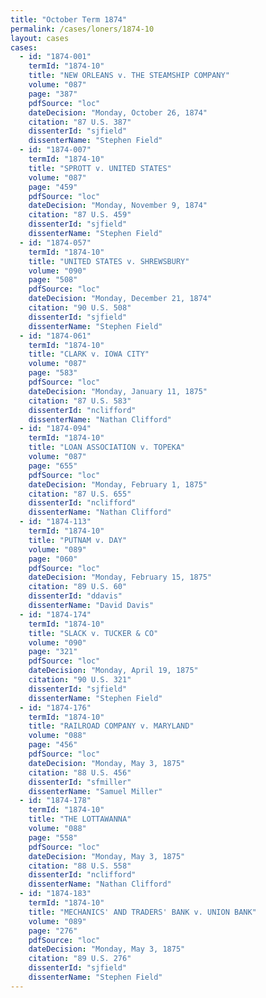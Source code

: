 ```yaml
---
title: "October Term 1874"
permalink: /cases/loners/1874-10
layout: cases
cases:
  - id: "1874-001"
    termId: "1874-10"
    title: "NEW ORLEANS v. THE STEAMSHIP COMPANY"
    volume: "087"
    page: "387"
    pdfSource: "loc"
    dateDecision: "Monday, October 26, 1874"
    citation: "87 U.S. 387"
    dissenterId: "sjfield"
    dissenterName: "Stephen Field"
  - id: "1874-007"
    termId: "1874-10"
    title: "SPROTT v. UNITED STATES"
    volume: "087"
    page: "459"
    pdfSource: "loc"
    dateDecision: "Monday, November 9, 1874"
    citation: "87 U.S. 459"
    dissenterId: "sjfield"
    dissenterName: "Stephen Field"
  - id: "1874-057"
    termId: "1874-10"
    title: "UNITED STATES v. SHREWSBURY"
    volume: "090"
    page: "508"
    pdfSource: "loc"
    dateDecision: "Monday, December 21, 1874"
    citation: "90 U.S. 508"
    dissenterId: "sjfield"
    dissenterName: "Stephen Field"
  - id: "1874-061"
    termId: "1874-10"
    title: "CLARK v. IOWA CITY"
    volume: "087"
    page: "583"
    pdfSource: "loc"
    dateDecision: "Monday, January 11, 1875"
    citation: "87 U.S. 583"
    dissenterId: "nclifford"
    dissenterName: "Nathan Clifford"
  - id: "1874-094"
    termId: "1874-10"
    title: "LOAN ASSOCIATION v. TOPEKA"
    volume: "087"
    page: "655"
    pdfSource: "loc"
    dateDecision: "Monday, February 1, 1875"
    citation: "87 U.S. 655"
    dissenterId: "nclifford"
    dissenterName: "Nathan Clifford"
  - id: "1874-113"
    termId: "1874-10"
    title: "PUTNAM v. DAY"
    volume: "089"
    page: "060"
    pdfSource: "loc"
    dateDecision: "Monday, February 15, 1875"
    citation: "89 U.S. 60"
    dissenterId: "ddavis"
    dissenterName: "David Davis"
  - id: "1874-174"
    termId: "1874-10"
    title: "SLACK v. TUCKER & CO"
    volume: "090"
    page: "321"
    pdfSource: "loc"
    dateDecision: "Monday, April 19, 1875"
    citation: "90 U.S. 321"
    dissenterId: "sjfield"
    dissenterName: "Stephen Field"
  - id: "1874-176"
    termId: "1874-10"
    title: "RAILROAD COMPANY v. MARYLAND"
    volume: "088"
    page: "456"
    pdfSource: "loc"
    dateDecision: "Monday, May 3, 1875"
    citation: "88 U.S. 456"
    dissenterId: "sfmiller"
    dissenterName: "Samuel Miller"
  - id: "1874-178"
    termId: "1874-10"
    title: "THE LOTTAWANNA"
    volume: "088"
    page: "558"
    pdfSource: "loc"
    dateDecision: "Monday, May 3, 1875"
    citation: "88 U.S. 558"
    dissenterId: "nclifford"
    dissenterName: "Nathan Clifford"
  - id: "1874-183"
    termId: "1874-10"
    title: "MECHANICS' AND TRADERS' BANK v. UNION BANK"
    volume: "089"
    page: "276"
    pdfSource: "loc"
    dateDecision: "Monday, May 3, 1875"
    citation: "89 U.S. 276"
    dissenterId: "sjfield"
    dissenterName: "Stephen Field"
---
```

